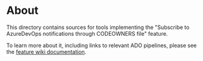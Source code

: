 # About

This directory contains sources for tools implementing the
"Subscribe to AzureDevOps notifications through CODEOWNERS file" feature.

To learn more about it, including links to relevant ADO pipelines, please see
the [feature wiki documentation](https://dev.azure.com/azure-sdk/internal/_wiki/wikis/internal.wiki/63/Subscribe-to-Notifications).
